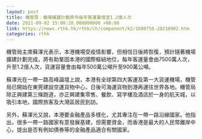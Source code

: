 ```yaml
---
layout: post
title: 機管局：機場擴建計劃將令每年客運量增至1.2億人次
date: 2021-09-02 15:08:28.000000000 +08:00
link: https://news.rthk.hk/rthk/ch/component/k2/1608758-20210902.htm
categories: rthk
---
```


機管局主席蘇澤光表示，本港機場受疫情影響，但相信日後將恢復，預計隨著機場擴建計劃完成，將有助鞏固本港的國際樞紐地位，每年客運量會由7500萬人次，升至1.2億人次，貨運容量會由每年500萬公噸升至900萬公噸。

蘇澤光在一帶一路高峰論壇上說，本港有全球第四大客運及第一大貨運機場，機管局已開始在東莞建設空運貨物中心，日後可海運貨物到港再運往世界各地。機管局除正興建第三條跑道，亦正興建集零售、餐飲、寫字樓及酒店於一身的航天城，以吸引本地，國際旅客及大灣區居民到訪。

另外，蘇澤光又說，本港要金融產品多樣化，尤其專注在一帶一路沿線國家。他指出，很多一帶一路國家有意發展基建，但需要資金，而香港是最大的人民幣離岸中心，提出是否有例如債券等的金融產品適合有關國家。
